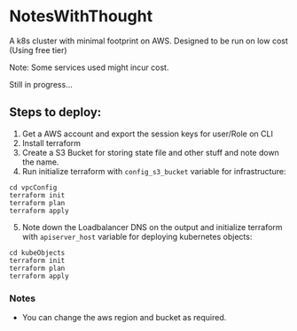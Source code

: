 # NotesWithThought

A k8s cluster with minimal footprint on AWS. Designed to be run on low cost (Using free tier) 

Note: Some services used might incur cost.

Still in progress...

## Steps to deploy:

1. Get a AWS account and export the session keys for user/Role on CLI
2. Install terraform 
3. Create a S3 Bucket for storing state file and other stuff and note down the name.
4. Run initialize terraform with `config_s3_bucket` variable for infrastructure:
```
cd vpcConfig
terraform init 
terraform plan
terraform apply
```
5. Note down the Loadbalancer DNS on the output and initialize terraform with `apiserver_host` variable for deploying kubernetes objects:
```
cd kubeObjects
terraform init 
terraform plan
terraform apply
```
### Notes
- You can change the aws region and bucket as required.


